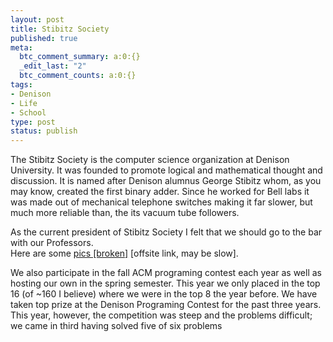 ```yaml
--- 
layout: post
title: Stibitz Society
published: true
meta: 
  btc_comment_summary: a:0:{}
  _edit_last: "2"
  btc_comment_counts: a:0:{}
tags: 
- Denison
- Life
- School
type: post
status: publish
---
```

The Stibitz Society is the computer science organization at Denison University. It was founded to promote logical and mathematical thought and discussion. It is named after Denison alumnus George Stibitz whom, as you may know, created the first binary adder. Since he worked for Bell labs it was made out of mechanical telephone switches making it far slower, but much more reliable than, the its vacuum tube followers.

As the current president of Stibitz Society I felt that we should go to the bar with our Professors.  
Here are some [pics [broken]](http://hitchca3.sunsetab.denison.edu/myPhoto) [offsite link, may be slow].

We also participate in the fall ACM programing contest each year as well as hosting our own in the spring semester. This year we only placed in the top 16 (of ~160 I believe) where we were in the top 8 the year before. We have taken top prize at the Denison Programing Contest for the past three years. This year, however, the competition was steep and the problems difficult; we came in third having solved five of six problems
